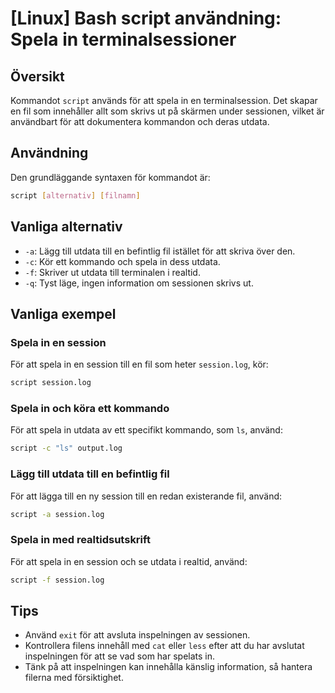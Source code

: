 # [Linux] Bash script användning: Spela in terminalsessioner

## Översikt
Kommandot `script` används för att spela in en terminalsession. Det skapar en fil som innehåller allt som skrivs ut på skärmen under sessionen, vilket är användbart för att dokumentera kommandon och deras utdata.

## Användning
Den grundläggande syntaxen för kommandot är:

```bash
script [alternativ] [filnamn]
```

## Vanliga alternativ
- `-a`: Lägg till utdata till en befintlig fil istället för att skriva över den.
- `-c`: Kör ett kommando och spela in dess utdata.
- `-f`: Skriver ut utdata till terminalen i realtid.
- `-q`: Tyst läge, ingen information om sessionen skrivs ut.

## Vanliga exempel
### Spela in en session
För att spela in en session till en fil som heter `session.log`, kör:

```bash
script session.log
```

### Spela in och köra ett kommando
För att spela in utdata av ett specifikt kommando, som `ls`, använd:

```bash
script -c "ls" output.log
```

### Lägg till utdata till en befintlig fil
För att lägga till en ny session till en redan existerande fil, använd:

```bash
script -a session.log
```

### Spela in med realtidsutskrift
För att spela in en session och se utdata i realtid, använd:

```bash
script -f session.log
```

## Tips
- Använd `exit` för att avsluta inspelningen av sessionen.
- Kontrollera filens innehåll med `cat` eller `less` efter att du har avslutat inspelningen för att se vad som har spelats in.
- Tänk på att inspelningen kan innehålla känslig information, så hantera filerna med försiktighet.